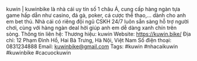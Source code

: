 kuwin | kuwinbike là nhà cái uy tín số 1 châu Á, cung cấp hàng ngàn tựa game hấp dẫn như casino, đá gà, poker, cá cược thể thao,... dành cho anh em bet thủ. Nhà cái có riêng đội ngũ CSKH 24/7 luôn sẵn sàng hỗ trợ người chơi, cùng với hàng ngàn deal hời giúp anh em dễ dàng xanh chín trên sòng.
Thông tin liên hệ:
Thương hiệu: kuwin
Website: https://kuwin.bike/
Địa chỉ: 12 Phạm Đình Hổ, Hai Bà Trưng, Hà Nội, Việt Nam
Số điện thoại: 0831234888
Email: kuwinbike@gmail.com
Tags: #kuwin #nhacaikuwin #kuwinbike #cacuockuwin
